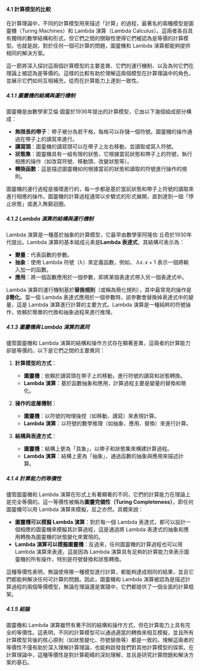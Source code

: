 #### **4.1 計算模型的比較**

在計算理論中，不同的計算模型用來描述「計算」的過程，最著名的兩種模型是圖靈機（Turing Machines）和 Lambda 演算（Lambda Calculus）。這兩者各自具有獨特的數學結構和形式，但它們之間的關聯性使得它們被認為是等價的計算模型。也就是說，對於任何一個可計算的問題，圖靈機和 Lambda 演算都能夠提供相同的解決方案。

這一節將深入探討這兩個計算模型的主要差異、它們的運行機制、以及為何它們在理論上被認為是等價的。這樣的比較有助於理解這兩個模型在計算理論中的角色，並展示它們如何互相補充，從而在計算能力上達到一致性。

##### **4.1.1 圖靈機的結構與運行機制**

圖靈機是由數學家艾倫·圖靈於1936年提出的計算模型，它由以下幾個組成部分構成：
- **無限長的帶子**：帶子被分為若干格，每格可以存儲一個符號。圖靈機的操作通過在帶子上的讀寫來進行。
- **讀寫頭**：圖靈機的讀寫頭可以在帶子上左右移動，並讀取或寫入符號。
- **狀態集**：圖靈機具有一組有限的狀態，它根據當前狀態和帶子上的符號，執行相應的操作（如改寫符號、移動頭、改變狀態等）。
- **轉換函數**：這是描述圖靈機如何根據當前的狀態和讀取的符號進行操作的規則。

圖靈機的運行過程是循環進行的，每一步都是基於當前狀態和帶子上符號的讀取來進行相應的操作。圖靈機的計算過程通常以步驟式的形式展開，直到達到一個「停止狀態」或進入無窮迴圈。

##### **4.1.2 Lambda 演算的結構與運行機制**

Lambda 演算是一種基於抽象的計算模型，它最早由數學家阿隆佐·丘奇於1930年代提出。Lambda 演算的基本組成元素是**Lambda 表達式**，其結構可表示為：

- **變量**：代表函數的參數。
- **抽象**：使用 Lambda 符號（λ）來定義函數，例如， $`λx. \, x + 1`$ 表示一個將輸入加一的函數。
- **應用**：將一個函數應用於一個參數，即將某個表達式帶入另一個表達式中。

Lambda 演算的運行機制基於**替換規則**（或稱為簡化規則），其中最常見的操作是**β簡化**。當一個 Lambda 表達式應用於一個參數時，該參數會替換掉表達式中的變量，這是 Lambda 演算進行計算的主要方式。Lambda 演算是一種純粹的符號操作，依賴於簡單的代換和抽象過程來進行推理。

##### **4.1.3 圖靈機與 Lambda 演算的異同**

儘管圖靈機和 Lambda 演算的結構和操作方式存在顯著差異，這兩者的計算能力卻是等價的。以下是它們之間的主要異同：

1. **計算模型的方式**：
   - **圖靈機**：依賴於讀寫頭在帶子上的移動，進行符號的讀寫和狀態轉換。
   - **Lambda 演算**：基於函數抽象和應用，計算過程主要是變量的替換和簡化。

2. **操作的底層機制**：
   - **圖靈機**：以符號的物理操控（如移動、讀寫）來表現計算。
   - **Lambda 演算**：以符號的數學推理（如抽象、應用、替換）來進行計算。

3. **結構與表達方式**：
   - **圖靈機**：結構上更為「具象」，以帶子和狀態集來構建計算過程。
   - **Lambda 演算**：結構上更為「抽象」，通過函數的抽象與應用來描述計算。

##### **4.1.4 計算能力的等價性**

儘管圖靈機和 Lambda 演算在形式上有著顯著的不同，它們的計算能力在理論上是完全等價的。這一等價性被稱為**圖靈完備性（Turing Completeness）**，即任何圖靈機可以用 Lambda 演算來模擬，反之亦然。具體來說：

- **圖靈機可以模擬 Lambda 演算**：對於每一個 Lambda 表達式，都可以設計一個相應的圖靈機來模擬其計算過程，這是通過將 Lambda 表達式的抽象和應用轉換為圖靈機的狀態變化來實現的。
- **Lambda 演算可以模擬圖靈機**：反過來，任何圖靈機的計算過程也可以用 Lambda 演算來表達。這是因為 Lambda 演算具有足夠的計算能力來表示圖靈機的所有操作，特別是符號替換和狀態轉換。

這種等價性表明，無論使用哪一種模型進行計算，都能夠達成相同的結果，並且它們都能夠解決任何可計算的問題。因此，圖靈機和 Lambda 演算被認為是描述計算過程的兩個等價模型，無論在理論還是實踐中，它們都提供了一個全面的計算框架。

##### **4.1.5 結論**

圖靈機和 Lambda 演算雖然有著不同的結構和操作方式，但在計算能力上具有完全的等價性。這表明，不同的計算模型可以通過適當的轉換來相互模擬，並且所有計算模型背後的核心原則（如狀態變化、符號替換等）都是一致的。理解這兩者的等價性不僅有助於深入理解計算理論，也能夠啟發我們對其他計算模型的探索。在計算理論中，這種等價性是對計算範疇的深刻理解，並且是研究計算問題和解決方案的基石。